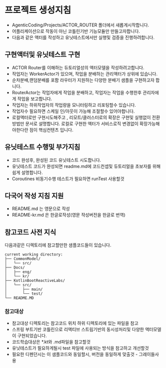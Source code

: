 
# 프로젝트 생성지침

- AgenticCoding/Projects/ACTOR_ROUTER 폴더에서 새롭게시작합니다.
- 어플리케이션으로 작동이 아닌 코틀린기반 기능모듈만 만들고자합니다.
- 다음과 같은 액터를 작성하고 유닛테스트에서만 실행및 검증을 진행하려합니다.

## 구현액터및 유닛테스트 구현
- ACTOR Router를 이해하는 듀토리얼성의 액터모델을 작성하려고합니다.
- 작업자는 WorkerActor가 있으며, 작업을 분배하는 관리액터가 상위에 있습니다.
- 순차분배,랜덤분배를 포함 라우터가 지원하는 다양한 분배기 샘플을 구현하고자 합니다.
- RouterActor는 작업자에게 작업을 분배하고, 작업자는 작업을 수행한후 관리자에게 작업을 보고합니다.
- 작업자는 하위작업자의 작업량을 모니터링하고 리포팅할수 있습니다.
- 작업자수 필요하면 스케일 인/아웃이 가능해 조절할수 있어야합니다.
- 로컬액터로만 구현시도해주고 , 리모트/클러스터로의 확장은 구현및 실행없이 전환방법만 문서로 설명합니다. 로컬로 구현한 액터가 서비스로직 변경없이 확장가능해야한다란 점이 핵심컨텐츠 입니다.

## 유닛테스트 수행및 부가지침
- 코드 완성후, 완성된 코드 유닛테스트 시도합니다.
- 유닛테스트 코드가 완성되면 readme.md에 코드컨셉및 듀토리얼을 초보자를 위해 쉽게 설명합니다.
- Coroutines 비동기수행 테스트가 필요하면 runTest 사용할것

## 다국어 작성 지침 지원
- README.md 는 영문으로 작성
- README-kr.md 은 한글로작성(영문 작성버전을 한글로 번역)

## 참고코드 사전 지식

다음과같은 디렉토리에 참고할만한 샘플코드들이 있습니다.

```
current working directory:
├── CommonModel/
│   └── src/
├── Docs/
│   ├── eng/
│   └── kr/
├── KotlinBootReactiveLabs/
│   └── src/
│       ├── main/
│       └── test/
└── README.MD
```

### 참고대상
- 참고대상 디렉토리는 참고코드 위치 하위 디렉토리에 있는 파일을 참고
- 스프링 부트기반 코틀린으로 리액티브 스트림기반의 동시성처리및 다양한 액터모델이 구현되었습니다.
- 코드학습대상은 *.kt와 .md파일을 참고할것
- 유닛테스트가 필요하게될시 test 파일에 사용되는 방식을 참고하고 개선할것
- 필요한 디펜던시는 이 샘플코드와 동일할시, 버전을 동일하게 맞출것 - 그레이들사용